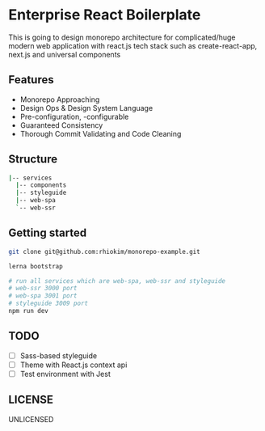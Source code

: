 # Enterprise React Boilerplate

This is going to design monorepo architecture for complicated/huge modern web application with react.js tech stack such as create-react-app, next.js and universal components

## Features

* Monorepo Approaching
* Design Ops & Design System Language
* Pre-configuration, -configurable
* Guaranteed Consistency
* Thorough Commit Validating and Code Cleaning

## Structure

```bash
|-- services
  |-- components
  |-- styleguide
  |-- web-spa
  `-- web-ssr
```

## Getting started

```bash
git clone git@github.com:rhiokim/monorepo-example.git

lerna bootstrap

# run all services which are web-spa, web-ssr and styleguide
# web-ssr 3000 port
# web-spa 3001 port
# styleguide 3009 port
npm run dev
```

## TODO

* [ ] Sass-based styleguide
* [ ] Theme with React.js context api
* [ ] Test environment with Jest

## LICENSE

UNLICENSED